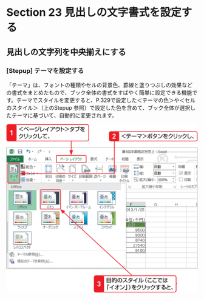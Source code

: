 # Section 23 見出しの文字書式を設定する

## 見出しの文字列を中央揃えにする

### [Stepup] テーマを設定する

「テーマ」は、フォントの種類やセルの背景色、罫線と塗りつぶしの効果などの書式をまとめたもので、ブック全体の書式をすばやく簡単に設定できる機能です。テーマでスタイルを変更すると、P.329で設定した＜テーマの色＞や＜セルのスタイル＞（上のStepup 参照）で設定した色を含めて、ブック全体が選択したテーマに基づいて、自動的に変更されます。

![](007.png)
